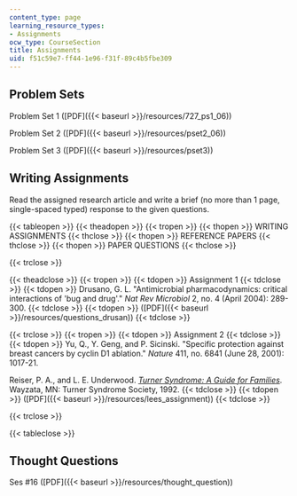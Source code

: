 ```yaml
---
content_type: page
learning_resource_types:
- Assignments
ocw_type: CourseSection
title: Assignments
uid: f51c59e7-ff44-1e96-f31f-89c4b5fbe309
---
```


Problem Sets
------------

Problem Set 1 ([PDF]({{< baseurl >}}/resources/727_ps1_06))

Problem Set 2 ([PDF]({{< baseurl >}}/resources/pset2_06))

Problem Set 3 ([PDF]({{< baseurl >}}/resources/pset3))

Writing Assignments
-------------------

Read the assigned research article and write a brief (no more than 1 page, single-spaced typed) response to the given questions.

{{< tableopen >}}
{{< theadopen >}}
{{< tropen >}}
{{< thopen >}}
WRITING ASSIGNMENTS
{{< thclose >}}
{{< thopen >}}
REFERENCE PAPERS
{{< thclose >}}
{{< thopen >}}
PAPER QUESTIONS
{{< thclose >}}

{{< trclose >}}

{{< theadclose >}}
{{< tropen >}}
{{< tdopen >}}
Assignment 1
{{< tdclose >}}
{{< tdopen >}}
Drusano, G. L. "Antimicrobial pharmacodynamics: critical interactions of 'bug and drug'." _Nat Rev Microbiol_ 2, no. 4 (April 2004): 289-300.
{{< tdclose >}}
{{< tdopen >}}
([PDF]({{< baseurl >}}/resources/questions_drusan))
{{< tdclose >}}

{{< trclose >}}
{{< tropen >}}
{{< tdopen >}}
Assignment 2
{{< tdclose >}}
{{< tdopen >}}
Yu, Q., Y. Geng, and P. Sicinski. "Specific protection against breast cancers by cyclin D1 ablation." _Nature_ 411, no. 6841 (June 28, 2001): 1017-21.  
  
Reiser, P. A., and L. E. Underwood. [_Turner Syndrome: A Guide for Families_](http://www.turnersyndrome.org/). Wayzata, MN: Turner Syndrome Society, 1992.
{{< tdclose >}}
{{< tdopen >}}
([PDF]({{< baseurl >}}/resources/lees_assignment))
{{< tdclose >}}

{{< trclose >}}

{{< tableclose >}}

Thought Questions
-----------------

Ses #16 ([PDF]({{< baseurl >}}/resources/thought_question))
